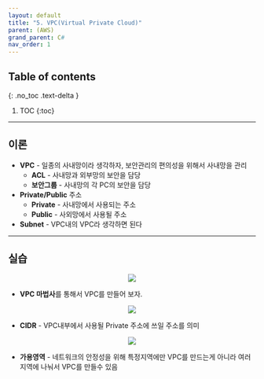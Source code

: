 ```yaml
---
layout: default
title: "5. VPC(Virtual Private Cloud)"
parent: (AWS)
grand_parent: C#
nav_order: 1
---
```


## Table of contents
{: .no_toc .text-delta }

1. TOC
{:toc}

---

## 이론

* **VPC** - 일종의 사내망이라 생각하자, 보안관리의 편의성을 위해서 사내망을 관리
    * **ACL** - 사내망과 외부망의 보안을 담당
    * **보안그룹** - 사내망의 각 PC의 보안을 담당
* **Private/Public** 주소
    * **Private** - 사내망에서 사용되는 주소
    * **Public** - 사외망에서 사용될 주소
* **Subnet** - VPC내의 VPC라 생각하면 된다

---

## 실습

<p align="center">
  <img src="https://taehyungs-programming-blog.github.io/blog/assets/images/csharp/aws/aws-5-1.png"/>
</p>

* **VPC 마법사**를 통해서 VPC를 만들어 보자.

<p align="center">
  <img src="https://taehyungs-programming-blog.github.io/blog/assets/images/csharp/aws/aws-5-2.png"/>
</p>

* **CIDR** - VPC내부에서 사용될 Private 주소에 쓰일 주소를 의미

<p align="center">
  <img src="https://taehyungs-programming-blog.github.io/blog/assets/images/csharp/aws/aws-5-3.png"/>
</p>

* **가용영역** - 네트워크의 안정성을 위해 특정지역에만 VPC를 만드는게 아니라 여러지역에 나눠서 VPC를 만들수 있음

